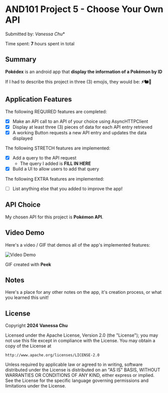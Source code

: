 <!-- (This is a comment) INSTRUCTIONS: Go through this page and fill out any **bolded** entries with their correct values.-->

# AND101 Project 5 - Choose Your Own API

Submitted by: *Vanessa Chu**

Time spent: **7** hours spent in total

## Summary

**Pokédex** is an android app that **display the information of a Pokémon by ID**

If I had to describe this project in three (3) emojis, they would be: **⚡🐿️📱**

## Application Features

<!-- (This is a comment) Please be sure to change the [ ] to [x] for any features you completed.  If a feature is not checked [x], you might miss the points for that item! -->

The following REQUIRED features are completed:

- [x] Make an API call to an API of your choice using AsyncHTTPClient
- [x] Display at least three (3) pieces of data for each API entry retrieved
- [x] A working Button requests a new API entry and updates the data displayed

The following STRETCH features are implemented:

- [x] Add a query to the API request
  - The query I added is **FILL IN HERE**
- [x] Build a UI to allow users to add that query

The following EXTRA features are implemented:

- [ ] List anything else that you added to improve the app!

## API Choice

My chosen API for this project is **Pokémon API**.

## Video Demo

Here's a video / GIF that demos all of the app's implemented features:

<img src='https://i.imgur.com/6y1fylS.gif' title='Video Demo' width='' alt='Video Demo' />

GIF created with **Peek**

<!-- Recommended tools:
- [Kap](https://getkap.co/) for macOS
- [ScreenToGif](https://www.screentogif.com/) for Windows
- [peek](https://github.com/phw/peek) for Linux. -->

## Notes

Here's a place for any other notes on the app, it's creation process, or what you learned this unit!

## License

Copyright **2024** **Vanessa Chu**

Licensed under the Apache License, Version 2.0 (the "License");
you may not use this file except in compliance with the License.
You may obtain a copy of the License at

    http://www.apache.org/licenses/LICENSE-2.0

Unless required by applicable law or agreed to in writing, software
distributed under the License is distributed on an "AS IS" BASIS,
WITHOUT WARRANTIES OR CONDITIONS OF ANY KIND, either express or implied.
See the License for the specific language governing permissions and
limitations under the License.
